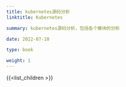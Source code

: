 ```yaml
---
title: kubernetes源码分析
linktitle: Kubernetes

summary: kubernetes源码分析，包括各个模块的分析

date: 2022-07-10

type: book

weight: 1
---
```


{{<list_children >}}